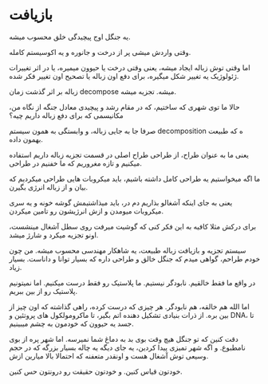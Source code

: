 ﻿<h1>بازیافت</h1>

<p>یه جنگل اوج پیچیدگی خلق محسوب میشه.</p>
<p>وقتی واردش میشی پر از درخت و جانوره و یه اکوسیستم کامله.</p>
<p>اما وقتی توش زباله ایجاد میشه، یعنی وقتی درخت یا حیوون میمیره، یا در اثر تغییرات ژئولوژیک یه تغییر شکل میگیره، برای دفع اون زباله یا تصحیح اون تغییر فکر شده.</p>
<p>زباله بر اثر گذشت زمان decompose میشه. تجزیه میشه.</p>

<p>حالا ما توی شهری که ساختیم، که در مقام رشد و پیچیدی معادل جنگه از نگاه من، مکانیسمی که برای دفع زباله داریم چیه؟</p>
<p>صرفا جا به جایی زباله، و وابستگی به همون سیستم decomposition ه که طبیعت بهمون داده.</p>

<p>یعنی ما به عنوان طراح، از طراحی طراح اصلی در قسمت تجزیه زباله داریم استفاده میکنیم و تازه مغروریم که ما خفنیم در طراحی.</p>
<p>ما اگه میخواستیم یه طراحی کامل داشته باشیم، باید میکروبات هایی طراحی میکردیم که بیان و از زباله انرژی بگیرن.</p>
<p>یعنی به جای اینکه آشغالو بذاریم دم در، باید میذاشتیمش گوشه خونه و یه سری میکروبات میومدن و ازش انرژیشون رو تامین میکردن.</p>
<p>برای درکش مثلا کافیه به این فکر کنی که گوشیت میرفت روی سطل آشغال مینشست، اونو تجزیه میکرد و شارژ میشد.</p>

<p>سیستم تجزیه و بازیافت زباله طبیعت، یه شاهکار مهندسی محسوب میشه. من چون خودم طراحم، گواهی میدم که جنگل خالق و طراحی داره که بسیار توانا و داناست. بسیار زیاد.</p>

<p>در واقع ما فقط خالقیم. نابودگر نیستیم. ما پلاستیک رو فقط درست میکنیم. اما نمیتونیم پلاستیک رو از بین ببریم.</p>
<p>اما الله هم خالقه، هم نابودگر. هر چیزی که درست کرده، راهی گذاشته که اون چیز از بین بره. از ذرات بنیادی تشکیل دهنده اتم بگیر، تا ماکرومولکول های پروتئین و DNA، تا جسد یه حیوون که خودمون به چشم میبینیم.</p>

<p>دقت کنین که تو جنگل هیچ وقت بوی بد به دماغ شما نمیرسه. اما شهر پره از بوی نامطبوع. و اگه شهر تمیزی پیدا کردین، یه جای دیگه یه چاله بسیار بزرگه که در حجم وسیعی توش آشغال هست و اونقدر متعفنه که احتمالا بالا میارین ازش.</p>

<p>خودتون قیاس کنین. و خودتون حقیقت رو درونتون حس کنین.</p>